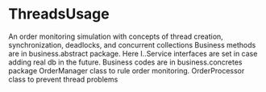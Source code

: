 # ThreadsUsage
An order monitoring simulation with concepts of thread creation, synchronization, deadlocks, and concurrent collections
Business methods are in business.abstract package.
Here I..Service interfaces are set in case adding real db in the future.
Business codes are in business.concretes package
OrderManager class to rule order monitoring.
OrderProcessor class to prevent thread problems 

